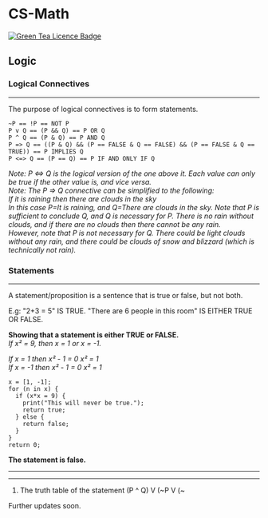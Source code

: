 # CS-Math
[![Green Tea Licence Badge](https://img.shields.io/badge/LICENCE-Green%20Tea-brightgreen.svg?link=https://github.com/DragonStuff/GreenTeaLicence&link=https://github.com/DragonStuff/GreenTeaLicence)](https://github.com/DragonStuff/GreenTeaLicence)

## Logic

### Logical Connectives
___

The purpose of logical connectives is to form statements.

    ~P == !P == NOT P    
    P v Q == (P && Q) == P OR Q    
    P ^ Q == (P & Q) == P AND Q    
    P => Q == ((P & Q) && (P == FALSE & Q == FALSE) && (P == FALSE & Q == TRUE)) == P IMPLIES Q    
    P <=> Q == (P == Q) == P IF AND ONLY IF Q

_Note: P <=> Q is the logical version of the one above it. Each value can only be true if the other value is, and vice versa._    
_Note: The P => Q connective can be simplified to the following:_    
_If it is raining then there are clouds in the sky_    
_In this case P=It is raining, and Q=There are clouds in the sky. Note that P is sufficient to conclude Q, and Q is necessary for P. There is no rain without clouds, and if there are no clouds then there cannot be any rain._    
_However, note that P is not necessary for Q. There could be light clouds without any rain, and there could be clouds of snow and blizzard (which is technically not rain)._    


### Statements
___

A statement/proposition is a sentence that is true or false, but not both.

E.g: "2+3 = 5" IS TRUE. "There are 6 people in this room" IS EITHER TRUE OR FALSE.

__Showing that a statement is either TRUE or FALSE.__    
_If x² = 9, then x = 1 or x = -1._

_If x = 1 then x² - 1 = 0 x² = 1_    
_If x = -1 then x² - 1 = 0 x² = 1_

    x = [1, -1];
    for (n in x) {
      if (x*x = 9) {
        print("This will never be true.");
        return true;
      } else {
        return false;
      }
    }
    return 0;
  

__The statement is false.__


___
___

1. The truth table of the statement (P ^ Q) V (~P V (~


Further updates soon.
